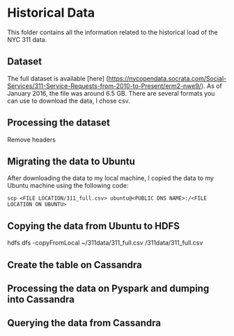 # Historical Data

This folder contains all the information related to the historical load of the NYC 311 data.

## Dataset
The full dataset is available [here] (https://nycopendata.socrata.com/Social-Services/311-Service-Requests-from-2010-to-Present/erm2-nwe9/). As of January 2016, the file was around 6.5 GB. There are several formats you can use to download the data, I chose csv.

## Processing the dataset
Remove headers

## Migrating the data to Ubuntu
After downloading the data to my local machine, I copied the data to my Ubuntu machine using the following code:

`scp <FILE LOCATION/311_full.csv> ubuntu@<PUBLIC DNS NAME>:/<FILE LOCATION ON UBUNTU>`

## Copying the data from Ubuntu to HDFS
hdfs dfs -copyFromLocal ~/311data/311_full.csv /311data/311_full.csv


## Create the table on Cassandra



## Processing the data on Pyspark and dumping into Cassandra


## Querying the data from Cassandra
